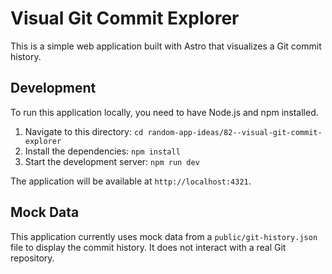 # Visual Git Commit Explorer

This is a simple web application built with Astro that visualizes a Git commit history.

## Development

To run this application locally, you need to have Node.js and npm installed.

1.  Navigate to this directory: `cd random-app-ideas/82--visual-git-commit-explorer`
2.  Install the dependencies: `npm install`
3.  Start the development server: `npm run dev`

The application will be available at `http://localhost:4321`.

## Mock Data

This application currently uses mock data from a `public/git-history.json` file to display the commit history. It does not interact with a real Git repository.